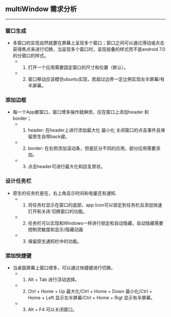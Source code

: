 ## multiWindow 需求分析
***
### 窗口生成
  - 多窗口的实现自然就要在屏幕上呈现多个窗口；窗口之间可以通过滑动或点击获得焦点来进行切换，当呈现多个窗口时，呈现层叠的样式而不是android 7.0的分窗口的样式。
    - 1. 打开一个应用需要固定窗口的尺寸和位置（默认）。
    - 2. 窗口移动应该模仿ubuntu实现，若超过边界一定比例实现左半屏幕/有半屏幕。

### 添加边框
  - 每一个App都窗口，窗口增多操作就麻烦，应在窗口上添加header 和 border；
    - 1. header: 在header上进行添加最大化 最小化 关闭窗口的点击事件且保留原生自带back键。
    - 2. border: 在右侧添加滚动条，但是区分不同的应用，部分应用需要添加。
    - 3. 点击header可进行最大化和回复原状。

### 设计任务栏
  - 原生的任务栏是在，右上角显示时间和电量还有通知.
    - 1. 将任务栏显示在窗口的底部，app Icon可以锁定到任务栏且添加快速打开和关闭 切换窗口的功能。
    - 2. 任务栏可以实现和Windows一样进行锁定和自动隐藏，自动隐藏需要控制灵敏度和显示/隐藏动画
    - 3. 保留原生通知栏中的功能。
  
### 添加快捷键
  - 当桌面屏幕上窗口增多，可以通过快捷键进行切换。
    - 1. Alt + Tab 进行浮动选择。
    - 2. Ctrl + Home + Up 最大化/Ctrl + Home + Down 最小化/Ctrl + Home + Left 显示左半屏幕/Ctrl + Home + Rigt 显示有半屏幕。
    - 3. Alt + F4 可以关闭窗口。
